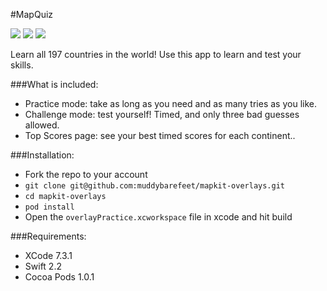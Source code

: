#MapQuiz

![](https://raw.github.com/muddybarefeet/mapkit-overlays/master/screenshots/home.png?raw=true|width=200)
![](https://raw.github.com/muddybarefeet/mapkit-overlays/master/screenshots/practice.png?raw=true)
![](https://raw.github.com/muddybarefeet/mapkit-overlays/master/screenshots/challenge.png?raw=true)

Learn all 197 countries in the world! Use this app to learn and test your skills.

###What is included:

* Practice mode: take as long as you need and as many tries as you like.
* Challenge mode: test yourself! Timed, and only three bad guesses allowed. 
* Top Scores page: see your best timed scores for each continent..

###Installation:

* Fork the repo to your account
* `git clone git@github.com:muddybarefeet/mapkit-overlays.git`
* `cd mapkit-overlays`
* `pod install`
* Open the `overlayPractice.xcworkspace` file in xcode and hit build

###Requirements:
* XCode 7.3.1
* Swift 2.2
* Cocoa Pods 1.0.1